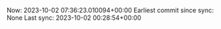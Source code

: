 Now: 2023-10-02 07:36:23.010094+00:00 Earliest commit since sync: None Last sync: 2023-10-02 00:28:54+00:00
